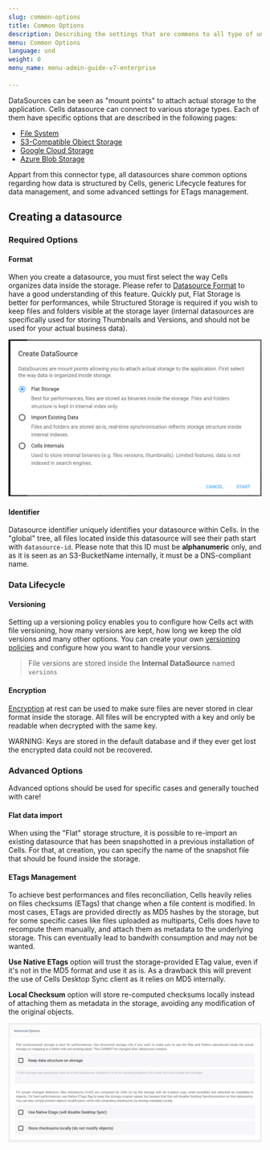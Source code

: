 ```yaml
---
slug: common-options
title: Common Options
description: Describing the settings that are commons to all type of underlying storage when creating a datasource in Pydio Cells.
menu: Common Options
language: und
weight: 0
menu_name: menu-admin-guide-v7-enterprise

---
```

DataSources can be seen as "mount points" to attach actual storage to the application. Cells datasource can connect to various storage types. Each of them have specific options that are described in the following pages:

 - [File System](./file-system-storage)
 - [S3-Compatible Object Storage](./s3-compatible-storage)
 - [Google Cloud Storage](./google-cloud-storage)
 - [Azure Blob Storage](./azure-blob-storage)

Appart from this connector type, all datasources share common options regarding how data is structured by Cells, generic Lifecycle features for data management, and some advanced settings for ETags management.

## Creating a datasource

### Required Options

#### Format

When you create a datasource, you must first select the way Cells organizes data inside the storage. Please refer to [Datasource Format](./datasource-format) to have a good understanding of this feature. Quickly put, Flat Storage is better for performances, while Structured Storage is required if you wish to keep files and folders visible at the storage layer (internal datasources are specifically used for storing Thumbnails and Versions, and should not be used for your actual business data).

![](../../images/4_connecting_your_storage/datasource_common_options/0_create_datasource.png)

#### Identifier

Datasource identifier uniquely identifies your datasource within Cells. In the "global" tree, all files located inside this datasource will see their path start with `datasource-id`. Please note that this ID must be **alphanumeric** only, and as it is seen as an S3-BucketName internally, it must be a DNS-compliant name.

### Data Lifecycle

#### Versioning

Setting up a versioning policy enables you to configure how Cells act with file versioning, how many versions are kept, how long we keep the old versions and many other options. You can create your own [versioning policies](./versioning-policies) and configure how you want to handle your versions.

> File versions are stored inside the **Internal DataSource** named `versions`

#### Encryption

[Encryption](./encryption) at rest can be used to make sure files are never stored in clear format inside the storage. All files will be encrypted with a key and only be readable when decrypted with the same key.

WARNING: Keys are stored in the default database and if they ever get lost the encrypted data could not be recovered.

### Advanced Options

Advanced options should be used for specific cases and generally touched with care!

#### Flat data import

When using the "Flat" storage structure, it is possible to re-import an existing datasource that has been snapshotted in a previous installation of Cells. For that, at creation, you can specify the name of the snapshot file that should be found inside the storage.

#### ETags Management

To achieve best performances and files reconciliation, Cells heavily relies on files checksums (ETags) that change when a file content is modified. In most cases, ETags are provided directly as MD5 hashes by the storage, but for some specific cases like files uploaded as multiparts, Cells does have to recompute them manually, and attach them as metadata to the underlying storage. This can eventually lead to bandwith consumption and may not be wanted. 

**Use Native ETags** option will trust the storage-provided ETag value, even if it's not in the MD5 format and use it as is. As a drawback this will prevent the use of Cells Desktop Sync client as it relies on MD5 internally.

**Local Checksum** option will store re-computed checksums locally instead of attaching them as metadata in the storage, avoiding any modification of the original objects.

![](../../images/4_connecting_your_storage/datasource_common_options/4_advanced_options.png)